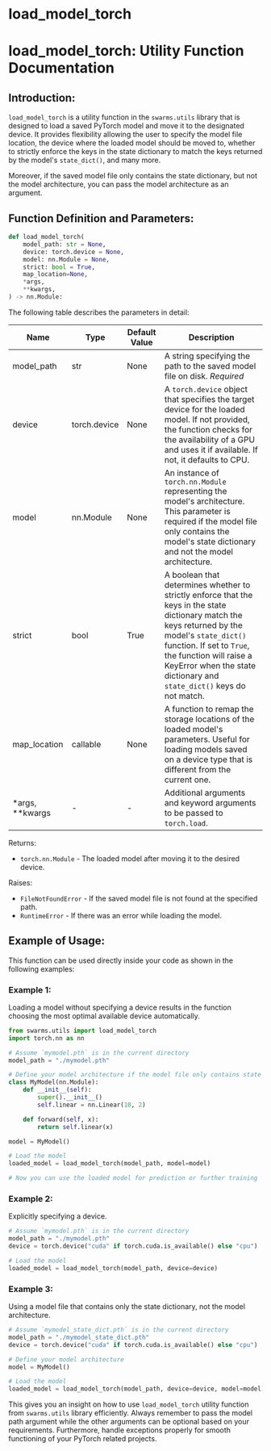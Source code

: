 # load_model_torch

# load_model_torch: Utility Function Documentation

## Introduction:

`load_model_torch` is a utility function in the `swarms.utils` library that is designed to load a saved PyTorch model and move it to the designated device. It provides flexibility allowing the user to specify the model file location, the device where the loaded model should be moved to, whether to strictly enforce the keys in the state dictionary to match the keys returned by the model's `state_dict()`, and many more.

Moreover, if the saved model file only contains the state dictionary, but not the model architecture, you can pass the model architecture as an argument. 

## Function Definition and Parameters:

```python
def load_model_torch(
    model_path: str = None,
    device: torch.device = None,
    model: nn.Module = None,
    strict: bool = True,
    map_location=None,
    *args,
    **kwargs,
) -> nn.Module:
```

The following table describes the parameters in detail:

|  Name  |  Type  | Default Value | Description |
| ------ | ------ | ------------- | ------------|
| model_path | str | None | A string specifying the path to the saved model file on disk. _Required_ |
| device | torch.device | None | A `torch.device` object that specifies the target device for the loaded model. If not provided, the function checks for the availability of a GPU and uses it if available. If not, it defaults to CPU. |
| model | nn.Module | None | An instance of `torch.nn.Module` representing the model's architecture. This parameter is required if the model file only contains the model's state dictionary and not the model architecture. |
| strict | bool | True | A boolean that determines whether to strictly enforce that the keys in the state dictionary match the keys returned by the model's `state_dict()` function. If set to `True`, the function will raise a KeyError when the state dictionary and `state_dict()` keys do not match. |
| map_location | callable | None | A function to remap the storage locations of the loaded model's parameters. Useful for loading models saved on a device type that is different from the current one. |
| *args, **kwargs | - | - | Additional arguments and keyword arguments to be passed to `torch.load`.

Returns: 

- `torch.nn.Module` - The loaded model after moving it to the desired device.

Raises:

- `FileNotFoundError` - If the saved model file is not found at the specified path.
- `RuntimeError` - If there was an error while loading the model.

## Example of Usage:

This function can be used directly inside your code as shown in the following examples:

### Example 1:
Loading a model without specifying a device results in the function choosing the most optimal available device automatically.

```python
from swarms.utils import load_model_torch
import torch.nn as nn

# Assume `mymodel.pth` is in the current directory
model_path = "./mymodel.pth"

# Define your model architecture if the model file only contains state dict
class MyModel(nn.Module):
    def __init__(self):
        super().__init__()
        self.linear = nn.Linear(10, 2)

    def forward(self, x):
        return self.linear(x)

model = MyModel()

# Load the model
loaded_model = load_model_torch(model_path, model=model)

# Now you can use the loaded model for prediction or further training
```
### Example 2:
Explicitly specifying a device.

```python
# Assume `mymodel.pth` is in the current directory
model_path = "./mymodel.pth"
device = torch.device("cuda" if torch.cuda.is_available() else "cpu")

# Load the model
loaded_model = load_model_torch(model_path, device=device)
```

### Example 3:
Using a model file that contains only the state dictionary, not the model architecture.

```python
# Assume `mymodel_state_dict.pth` is in the current directory
model_path = "./mymodel_state_dict.pth"
device = torch.device("cuda" if torch.cuda.is_available() else "cpu")

# Define your model architecture
model = MyModel()

# Load the model
loaded_model = load_model_torch(model_path, device=device, model=model)
```

This gives you an insight on how to use `load_model_torch` utility function from `swarms.utils` library efficiently. Always remember to pass the model path argument while the other arguments can be optional based on your requirements. Furthermore, handle exceptions properly for smooth functioning of your PyTorch related projects.
